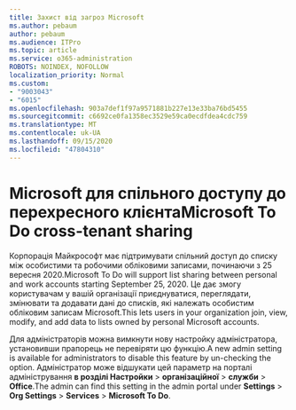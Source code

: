 ```yaml
---
title: Захист від загроз Microsoft
ms.author: pebaum
author: pebaum
ms.audience: ITPro
ms.topic: article
ms.service: o365-administration
ROBOTS: NOINDEX, NOFOLLOW
localization_priority: Normal
ms.custom:
- "9003043"
- "6015"
ms.openlocfilehash: 903a7def1f97a9571881b227e13e33ba76bd5455
ms.sourcegitcommit: c6692ce0fa1358ec3529e59ca0ecdfdea4cdc759
ms.translationtype: MT
ms.contentlocale: uk-UA
ms.lasthandoff: 09/15/2020
ms.locfileid: "47804310"
---
```

# <a name="microsoft-to-do-cross-tenant-sharing"></a><span data-ttu-id="f6b53-102">Microsoft для спільного доступу до перехресного клієнта</span><span class="sxs-lookup"><span data-stu-id="f6b53-102">Microsoft To Do cross-tenant sharing</span></span>

<span data-ttu-id="f6b53-103">Корпорація Майкрософт має підтримувати спільний доступ до списку між особистими та робочими обліковими записами, починаючи з 25 вересня 2020.</span><span class="sxs-lookup"><span data-stu-id="f6b53-103">Microsoft To Do will support list sharing between personal and work accounts starting September 25, 2020.</span></span> <span data-ttu-id="f6b53-104">Це дає змогу користувачам у вашій організації приєднуватися, переглядати, змінювати та додавати дані до списків, які належать особистим обліковим записам Microsoft.</span><span class="sxs-lookup"><span data-stu-id="f6b53-104">This lets users in your organization join, view, modify, and add data to lists owned by personal Microsoft accounts.</span></span>

<span data-ttu-id="f6b53-105">Для адміністраторів можна вимкнути нову настройку адміністратора, установивши прапорець не перевіряти цю функцію.</span><span class="sxs-lookup"><span data-stu-id="f6b53-105">A new admin setting is available for administrators to disable this feature by un-checking the option.</span></span>
<span data-ttu-id="f6b53-106">Адміністратор може відшукати цей параметр на порталі адміністрування **в розділі Настройки**  >  **організаційної**  >  **служби**  >  **Office**.</span><span class="sxs-lookup"><span data-stu-id="f6b53-106">The admin can find this setting in the admin portal under **Settings** > **Org Settings** > **Services** > **Microsoft To Do**.</span></span>
